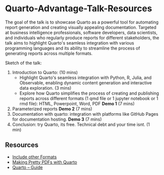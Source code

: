 # Quarto-Advantage-Talk-Resources

The goal of the talk is to showcase Quarto as a powerful tool for automating report generation and creating visually appealing documentation. Targeted at business intelligence professionals, software developers, data scientists, and individuals who regularly produce reports for different stakeholders, the talk aims to highlight Quarto's seamless integration with various programming languages and its ability to streamline the process of generating reports across multiple formats. 

Sketch of the talk:
1. Introduction to Quarto: (10 mins)
	- Highlight Quarto's seamless integration with Python, R, Julia, and Observable, enabling dynamic content generation and interactive data exploration. (3 mins)
	-  Explore how Quarto simplifies the process of creating and publishing reports across different formats (1 qmd file or 1 jupyter notebook or 1 rmd file): HTML, Powerpoint, Word, PDF **Demo 1**  (7 mins)
2. Parameterized reports  **Demo 2**  (7 mins)
3. Documentation with quarto: integration with platforms like GitHub Pages for documentation hosting. **Demo 3** (7 mins)
4. Conclusion: try Quarto, its free. Technical debt and your time isnt. (1 min)


## Resources 
- [Include other Formats](https://quarto.org/docs/output-formats/html-multi-format.html)
- [Making Pretty PDFs with Quarto](https://nrennie.rbind.io/blog/making-pretty-pdf-quarto/)
- [Quarto – Guide](https://quarto.org/docs/guide/)